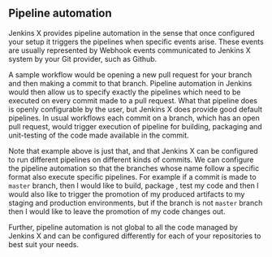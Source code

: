 ## Pipeline automation

Jenkins X provides pipeline automation in the sense that once configured your setup it triggers the pipelines when
specific events arise. These events are usually represented by Webhook events communicated to Jenkins X system by your
Git provider, such as Github.

A sample workflow would be opening a new pull request for your branch and then making a commit to that branch. Pipeline
automation in Jenkins would then allow us to specify exactly the pipelines which need to be executed on every commit
made to a pull request. What that pipeline does is openly configurable by the user, but Jenkins X does provide good
default pipelines. In usual workflows each commit on a branch, which has an open pull request, would trigger execution
of pipeline for building, packaging and unit-testing of the code made available in the commit.

Note that example above is just that, and that Jenkins X can be configured to run different pipelines on different
kinds of commits. We can configure the pipeline automation so that the branches whose name follow a specific format
also execute specific pipelines. For example if a commit is made to `master` branch, then I would like to build, package
, test my code and then I would also like to trigger the promotion of my produced artifacts to my staging and production
environments, but if the branch is not `master` branch then I would like to leave the promotion of my code changes out.

Further, pipeline automation is not global to all the code managed by Jenkins X and can be configured differently
for each of your repositories to best suit your needs.

[comment]: <> (// TODO: A section on configuration of pipeline automation)
